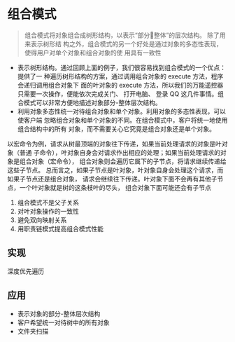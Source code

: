 # 组合模式
> 组合模式将对象组合成树形结构，以表示“部分整体”的层次结构。 除了用来表示树形结
  构之外，组合模式的另一个好处是通过对象的多态性表现，使得用户对单个对象和组合对象的使
  用具有一致性

 - 表示树形结构。通过回顾上面的例子，我们很容易找到组合模式的一个优点：提供了一
   种遍历树形结构的方案，通过调用组合对象的 execute 方法，程序会递归调用组合对象下
   面的叶对象的 execute 方法，所以我们的万能遥控器只需要一次操作，便能依次完成关门、
   打开电脑、 登录 QQ 这几件事情。组合模式可以非常方便地描述对象部分-整体层次结构。
  - 利用对象多态性统一对待组合对象和单个对象。利用对象的多态性表现，可以使客户端
   忽略组合对象和单个对象的不同。在组合模式中，客户将统一地使用组合结构中的所有
   对象，而不需要关心它究竟是组合对象还是单个对象。

以宏命令为例，请求从树最顶端的对象往下传递，如果当前处理请求的对象是叶对象（普通
子命令），叶对象自身会对请求作出相应的处理；如果当前处理请求的对象是组合对象（宏命令），
组合对象则会遍历它属下的子节点，将请求继续传递给这些子节点。
总而言之，如果子节点是叶对象，叶对象自身会处理这个请求，而如果子节点还是组合对象，
请求会继续往下传递。叶对象下面不会再有其他子节点，一个叶对象就是树的这条枝叶的尽头，
组合对象下面可能还会有子节点

1. 组合模式不是父子关系
2. 对叶对象操作的一致性
3. 避免双向映射关系
4. 用职责链模式提高组合模式性能

## 实现
深度优先遍历

## 应用
 - 表示对象的部分-整体层次结构
 - 客户希望统一对待树中的所有对象
 - 文件夹扫描
